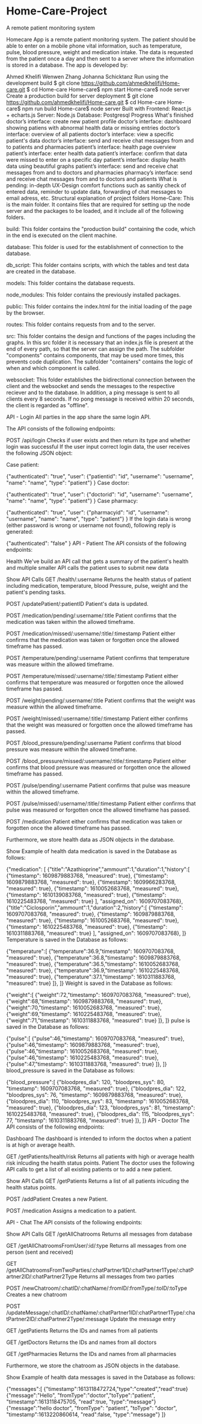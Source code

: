 # Home-Care-Project
A remote patient monitoring system



Homecare App is a remote patient monitoring system. The patient should be able to enter on a mobile phone vital information, such as temperature, pulse, blood pressure, weight and medication intake. The data is requested from the patient once a day and then sent to a server where the information is stored in a database.
The app is developed by:

Ahmed Khelifi
Wenwen Zhang
Johanna Schicktanz
Run using the development build
$ git clone https://github.com/ahmedkhelifi/Home-care.git
$ cd Home-care
Home-care$ npm start
Home-care$ node server
Create a production build for server deployment
$ git clone https://github.com/ahmedkhelifi/Home-care.git
$ cd Home-care
Home-care$ npm run build
Home-care$ node server
Built with
Frontend: React.js + echarts.js
Server: Node.js
Database: Postgresql
Progress
What's finished
 doctor’s interface: create new patient profile
 doctor’s interface: dashboard showing patiens with abnormal health data or missing entries
 doctor’s interface: overview of all patients
 doctor’s interface: view a specific patient's data
 doctor’s interface: send and receive chat messages from and to patients and pharmacies
 patient’s interface: health page overview
 patient’s interface: enter health data
 patient’s interface: confirm that data were missed to enter on a specific day
 patient’s interface: display health data using beautiful graphs
 patient’s interface: send and receive chat messages from and to doctors and pharmacies
 pharmacy’s interface: send and receive chat messages from and to doctors and patients
What is pending:
 in-depth UX-Design
 comfort functions such as sanitiy check of entered data, reminder to update data, forwarding of chat messages to email adress, etc.
Structural explanation of project folders
Home-Care:
This is the main folder. It contains files that are required for setting up the node server and the packages to be loaded, and it include all of the following folders.

build:
This folder contains the "production build" containing the code, which in the end is executed on the client machine.

database:
This folder is used for the establishment of connection to the database.

db_script:
This folder contains scripts, with which the tables and test data are created in the database.

models:
This folder contains the database requests.

node_modules:
This folder contains the previously installed packages.

public:
This folder contains the index.html for the initial loading of the page by the browser.

routes:
This folder contains requests from and to the server.

src:
This folder contains the design and functions of the pages including the graphs. In this src folder it is necessary that an index.js file is present at the end of every path, so that the server can assign the path. The subfolder "components" contains components, that may be used more times, this prevents code duplication. The subfolder "containers" contains the logic of when and which component is called.

websocket:
This folder establishes the bidirectional connection between the client and the websocket and sends the messages to the respective reciever and to the database. In addition, a ping message is sent to all clients every 8 seconds. If no pong message is received within 20 seconds, the client is regarded as "offline".

API - Login
All parties in the app share the same login API.

The API consists of the following endpoints:

POST /api/login Checks if user exists and then return its type and whether login was successful
If the user input correct login data, the user receives the following JSON object:

Case patient:

 {"authenticated": "true", "user": {"patientid": "id", "username": "username", "name": "name", "type": "patient"} }
Case doctor:

 {"authenticated": "true", "user": {"doctorid": "id", "username": "username", "name": "name", "type": "patient"} }
Case pharmacy:

 {"authenticated": "true", "user": {"pharmacyid": "id", "username": "username", "name": "name", "type": "patient"} }
If the login data is wrong (either password is wrong or username not found), following reply is generated:

 {"authenticated": "false" }
API - Patient
The API consists of the following endpoints:

Health
We've build an API call that gets a summary of the patient's health and multiple smaller API calls the patient uses to submit new data

Show API Calls
GET /health/:username Returns the health status of patient including medication, temperature, blood Pressure, pulse, weight and the patient's pending tasks.

POST /updatePatient/:patientID Patient's data is updated.

POST /medication/pending/:username/:title Patient confirms that the medication was taken within the allowed timeframe.

POST /medication/missed/:username/:title/:timestamp Patient either confirms that the medication was taken or forgotten once the allowed timeframe has passed.

POST /temperature/pending/:username Patient confirms that temperature was measure within the allowed timeframe.

POST /temperature/missed/:username/:title/:timestamp Patient either confirms that temperature was measured or forgotten once the allowed timeframe has passed.

POST /weight/pending/:username/:title Patient confirms that the weight was measure within the allowed timeframe.

POST /weight/missed/:username/:title/:timestamp Patient either confirms that the weight was measured or forgotten once the allowed timeframe has passed.

POST /blood_pressure/pending/:username Patient confirms that blood pressure was measure within the allowed timeframe.

POST /blood_pressure/missed/:username/:title/:timestamp Patient either confirms that blood pressure was measured or forgotten once the allowed timeframe has passed.

POST /pulse/pending/:username Patient confirms that pulse was measure within the allowed timeframe.

POST /pulse/missed/:username/:title/:timestamp Patient either confirms that pulse was measured or forgotten once the allowed timeframe has passed.

POST /medication Patient either confirms that medication was taken or forgotten once the allowed timeframe has passed.

Furthermore, we store health data as JSON objects in the database.

Show Example of health data
medication is saved in the Database as follows:

{"medication": [
       {"title":"Azathioprine","ammount":1,"duration":1,"history":[
   	{"timestamp": 1609879883768, "measured": true},
 	{"timestamp": 1609879883768, "measured": true},
 	{"timestamp": 1609966283768, "measured": true},
 	{"timestamp": 1610052683768, "measured": true},
 	{"timestamp": 1610139083768, "measured": true},
 	{"timestamp": 1610225483768, "measured": true}
             ],
         "assigned_on": 1609707083768},
       {"title":"Ciclosporin","ammount":1,"duration":2,"history":[
   	{"timestamp": 1609707083768, "measured": true},
 	{"timestamp": 1609879883768, "measured": true},
 	{"timestamp": 1610052683768, "measured": true},
 	{"timestamp": 1610225483768, "measured": true},
 	{"timestamp": 1610311883768, "measured": true}
             ],
     "assigned_on": 1609707083768},
  ]}
Temperature is saved in the Database as follows:

 {"temperature":[
 	{"temperature":36.9,"timestamp": 1609707083768, "measured": true},
 	{"temperature":36.8,"timestamp": 1609879883768, "measured": true},
 	{"temperature":36.5,"timestamp": 1610052683768, "measured": true},
 	{"temperature":36.9,"timestamp": 1610225483768, "measured": true},
 	{"temperature":37.1,"timestamp": 1610311883768, "measured": true}
 	]},
 ]}
Weight is saved in the Database as follows:

 {"weight":[
 	{"weight":72,"timestamp": 1609707083768, "measured": true},
 	{"weight":68,"timestamp": 1609879883768, "measured": true},
 	{"weight":70,"timestamp": 1610052683768, "measured": true},
 	{"weight":69,"timestamp": 1610225483768, "measured": true},
 	{"weight":71,"timestamp": 1610311883768, "measured": true}
 	]},
 ]}
pulse is saved in the Database as follows:

 {"pulse":[
 	{"pulse":46,"timestamp": 1609707083768, "measured": true},
 	{"pulse":46,"timestamp": 1609879883768, "measured": true},
 	{"pulse":46,"timestamp": 1610052683768, "measured": true},
 	{"pulse":46,"timestamp": 1610225483768, "measured": true},
 	{"pulse":47,"timestamp": 1610311883768, "measured": true}
 	]},
 ]}
blood_pressure is saved in the Database as follows:

 {"blood_pressure":[
 	{"bloodpres_dia": 120, "bloodpres_sys": 80, "timestamp": 1609707083768, "measured": true},
 	{"bloodpres_dia": 122, "bloodpres_sys": 76, "timestamp": 1609879883768, "measured": true},
 	{"bloodpres_dia": 110, "bloodpres_sys": 83, "timestamp": 1610052683768, "measured": true},
 	{"bloodpres_dia": 123, "bloodpres_sys": 81, "timestamp": 1610225483768, "measured": true},
 	{"bloodpres_dia": 115, "bloodpres_sys": 77, "timestamp": 1610311883768, "measured": true}
 	]},
 ]}
API - Doctor
The API consists of the following endpoints:

Dashboard
The dashboard is intended to inform the doctos when a patient is at high or average health.

GET /getPatients/health/risk Returns all patients with high or average health risk inlcuding the health status points.
Patient
The doctor uses the following API calls to get a list of all existing patients or to add a new patient.

Show API Calls
GET /getPatients Returns a list of all patients inlcuding the health status points.

POST /addPatient Creates a new Patient.

POST /medication Assigns a medication to a patient.

API - Chat
The API consists of the following endpoints:

Show API Calls
GET /getAllChatrooms Returns all messages from database

GET /getAllChatroomsFromUser/:id/:type Returns all messages from one person (sent and received)

GET /getAllChatroomsFromTwoParties/:chatPartner1ID/:chatPartner1Type/:chatPartner2ID/:chatPartner2Type Returns all messages from two parties

POST /newChatroom/:chatID/:chatName/:fromID/:fromType/:toID/:toType Creates a new chatroom

POST /updateMessage/:chatID/:chatName/:chatPartner1ID/:chatPartner1Type/:chatPartner2ID/:chatPartner2Type/:message Update the message entry

GET /getPatients Returns the IDs and names from all patients

GET /getDoctors Returns the IDs and names from all doctors

GET /getPharmacies Returns the IDs and names from all pharmacies

Furthermore, we store the chatroom as JSON objects in the database.

Show Example of health data
messages is saved in the Database as follows:

   {"messages":[
   	{"timestamp":1613118472724,"type":"created","read":true}
	{"message":"Hello", "fromType":"doctor","toType":"patient", "timestamp":1613118475705, "read":true, "type":"message"}
	{"message":"hello doctor", "fromType": "patient", "toType": "doctor", "timestamp":1613220860614, "read":false, "type":"message"}
	]}
